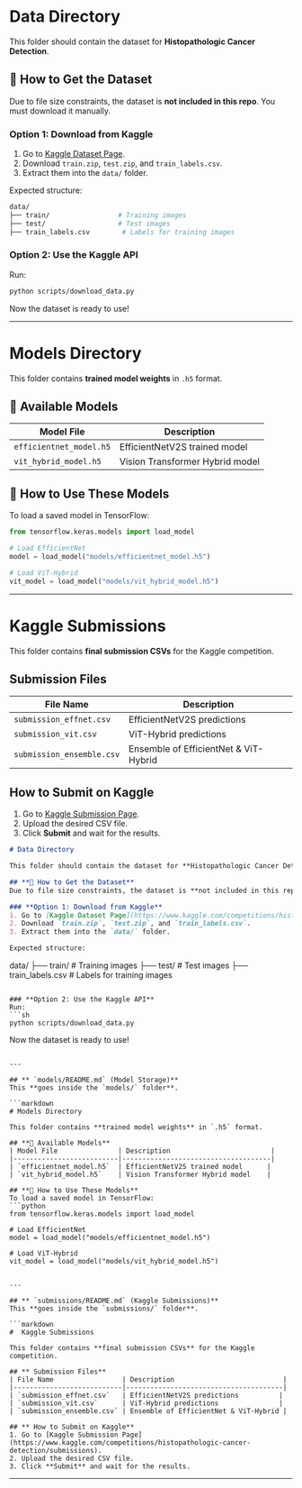 # Data Directory

This folder should contain the dataset for **Histopathologic Cancer Detection**.

## 🔹 How to Get the Dataset
Due to file size constraints, the dataset is **not included in this repo**. You must download it manually.

### Option 1: Download from Kaggle
1. Go to [Kaggle Dataset Page](https://www.kaggle.com/competitions/histopathologic-cancer-detection/data).
2. Download `train.zip`, `test.zip`, and `train_labels.csv`.
3. Extract them into the `data/` folder.

Expected structure:
```bash
data/
├── train/                 # Training images
├── test/                  # Test images
├── train_labels.csv        # Labels for training images
```

### Option 2: Use the Kaggle API
Run:
```sh
python scripts/download_data.py
```

Now the dataset is ready to use!

---

# Models Directory

This folder contains **trained model weights** in `.h5` format.

## 📂 Available Models
| Model File               | Description                         |
|--------------------------|-------------------------------------|
| `efficientnet_model.h5`  | EfficientNetV2S trained model      |
| `vit_hybrid_model.h5`    | Vision Transformer Hybrid model    |

## 🔹 How to Use These Models
To load a saved model in TensorFlow:
```python
from tensorflow.keras.models import load_model

# Load EfficientNet
model = load_model("models/efficientnet_model.h5")

# Load ViT-Hybrid
vit_model = load_model("models/vit_hybrid_model.h5")
```

---

# Kaggle Submissions

This folder contains **final submission CSVs** for the Kaggle competition.

## Submission Files
| File Name                 | Description                           |
|---------------------------|---------------------------------------|
| `submission_effnet.csv`   | EfficientNetV2S predictions          |
| `submission_vit.csv`      | ViT-Hybrid predictions               |
| `submission_ensemble.csv` | Ensemble of EfficientNet & ViT-Hybrid |

## How to Submit on Kaggle
1. Go to [Kaggle Submission Page](https://www.kaggle.com/competitions/histopathologic-cancer-detection/submissions).
2. Upload the desired CSV file.
3. Click **Submit** and wait for the results.

```markdown
# Data Directory

This folder should contain the dataset for **Histopathologic Cancer Detection**.

## **🔹 How to Get the Dataset**
Due to file size constraints, the dataset is **not included in this repo**. You must download it manually.

### **Option 1: Download from Kaggle**
1. Go to [Kaggle Dataset Page](https://www.kaggle.com/competitions/histopathologic-cancer-detection/data).
2. Download `train.zip`, `test.zip`, and `train_labels.csv`.
3. Extract them into the `data/` folder.

Expected structure:
```
data/
├── train/                 # Training images
├── test/                  # Test images
├── train_labels.csv        # Labels for training images
```

### **Option 2: Use the Kaggle API**
Run:
```sh
python scripts/download_data.py
```

Now the dataset is ready to use!
```

---

## ** `models/README.md` (Model Storage)**
This **goes inside the `models/` folder**.

```markdown
# Models Directory

This folder contains **trained model weights** in `.h5` format.

## **📂 Available Models**
| Model File               | Description                         |
|--------------------------|-------------------------------------|
| `efficientnet_model.h5`  | EfficientNetV2S trained model      |
| `vit_hybrid_model.h5`    | Vision Transformer Hybrid model    |

## **🔹 How to Use These Models**
To load a saved model in TensorFlow:
```python
from tensorflow.keras.models import load_model

# Load EfficientNet
model = load_model("models/efficientnet_model.h5")

# Load ViT-Hybrid
vit_model = load_model("models/vit_hybrid_model.h5")
```
```

---

## ** `submissions/README.md` (Kaggle Submissions)**
This **goes inside the `submissions/` folder**.

```markdown
#  Kaggle Submissions

This folder contains **final submission CSVs** for the Kaggle competition.

## ** Submission Files**
| File Name                 | Description                           |
|---------------------------|---------------------------------------|
| `submission_effnet.csv`   | EfficientNetV2S predictions          |
| `submission_vit.csv`      | ViT-Hybrid predictions               |
| `submission_ensemble.csv` | Ensemble of EfficientNet & ViT-Hybrid |

## ** How to Submit on Kaggle**
1. Go to [Kaggle Submission Page](https://www.kaggle.com/competitions/histopathologic-cancer-detection/submissions).
2. Upload the desired CSV file.
3. Click **Submit** and wait for the results.
```

---
